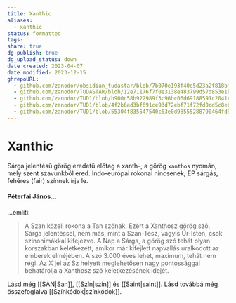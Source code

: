 ```yaml
---
title: Xanthic
aliases:
  - xanthic
status: formatted
tags: 
share: true
dg-publish: true
dg_upload_status: down
date created: 2023-04-07
date modified: 2023-12-15
ghrepoURL:
  - github.com/zanodor/obsidian_tudastar/blob/7b070e193f40e5d23a2f818bf803593fb05aaed9/X/Xanthic.md
  - github.com/zanodor/TUDASTAR/blob/12e71176f7f0e3138e483799d57d853e1bed8a4e/X/Xanthic.md
  - github.com/zanodor/TUD1/blob/b900c58b922989f3c96bc06d69188591c2041c82/X/Xanthic.md
  - github.com/zanodor/TUD1/blob/4f2b6ad3bf691ce93d72ebf71f72fd0cd5c8eb69/X/Xanthic.md
  - github.com/zanodor/TUD1/blob/55304f835547540c63e0d98555288790464fd9e2/X/Xanthic.md
---
```


# Xanthic

Sárga jelentésű görög eredetű előtag a xanth-, a görög `xanthos` nyomán, mely szent szavunkból ered. Indo-európai rokonai nincsenek; EP sárgás, fehéres (fair) színnek írja le.  

#### Péterfai János...

...említi:
> A Szan közeli rokona a Tan szónak. Ezért a Xanthosz görög szó, Sárga jelentéssel, nem más, mint a Szan-Tesz, vagyis Úr-Isten, csak szinonimákkal kifejezve. A Nap a Sárga, a görög szó tehát olyan korszakban keletkezett, amikor már kifejlett napvallás uralkodott az emberek elméjében. A szó 3.000 éves lehet, maximum, tehát nem régi. Az X jel az Sz helyett meglehetősen nagy pontossággal behatárolja a Xanthosz szó keletkezésének idejét.  

Lásd még [[SAN|San]], [[Szín|szín]] és [[Saint|saint]]. Lásd továbbá még összefoglalva [[Színkódok|színkódok]].  